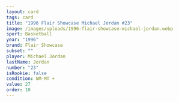 ```yaml
---
layout: card
tags: card
title: "1996 Flair Showcase Michael Jordan #23"
image: /images/uploads/1996-flair-showcase-michael-jordan.webp
sport: Basketball
year: "1996"
brand: Flair Showcase
subset: ""
player: Michael Jordan
lastName: Jordan
number: "23"
isRookie: false
condition: NM-MT +
value: 27
order: 10
---
```

